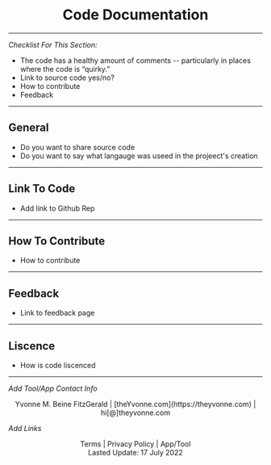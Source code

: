 <h1 align="center">Code Documentation</h1>

---

_Checklist For This Section:_  

- The code has a healthy amount of comments -- particularly in places where the code is “quirky.”
- Link to source code yes/no?
- How to contribute
- Feedback



---

## General
- Do you want to share source code
- Do you want to say what langauge was useed in the projeect's creation


---


## Link To Code

- Add link to Github Rep

---


## How To Contribute

- How to contribute


 ---

## Feedback

- Link to feedback page

---

## Liscence

- How is code liscenced



---
_Add Tool/App Contact Info_
<center>Yvonne M. Beine FitzGerald | [theYvonne.com](https://theyvonne.com) | hi[@]theyvonne.com </center>  

_Add Links_

<center>Terms | Privacy Policy | App/Tool </center>

<center>Lasted Update: 17 July 2022 </center>


